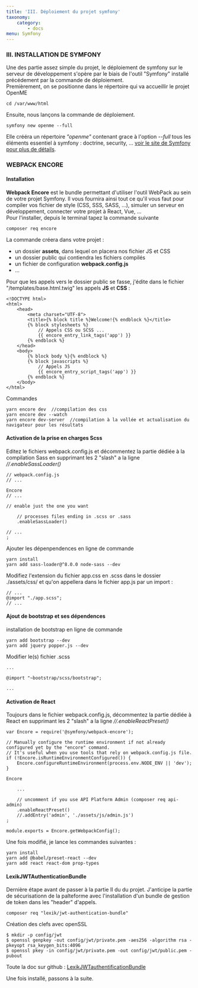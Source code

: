 ```yaml
---
title: 'III. Déploiement du projet symfony'
taxonomy:
    category:
        - docs
menu: Symfony
---
```


### III. INSTALLATION DE SYMFONY

Une des partie assez simple du projet, le déploiement de symfony sur le serveur de développement s'opère par le biais de l'outil "Symfony" installé précédement par la commande de déploiement.  
Premièrement, on se positionne dans le répertoire qui va accueillir le projet OpenME  
	
    cd /var/www/html  
    
Ensuite, nous lançons la commande de déploiement. 

	symfony new openme --full  

Elle crééra un répertoire _"openme"_ contenant grace à l'option  _--full_  tous les éléments essentiel à symfony : doctrine, security, ... [voir le site de Symfony pour plus de détails](https://symfony.com/doc/current/setup.html).
   
### WEBPACK ENCORE

#### Installation 
**Webpack Encore** est le bundle permettant d'utiliser l'outil WebPack au sein de votre projet Symfony. Il vous fournira ainsi tout ce qu'il vous faut pour compiler vos fichier de style (CSS, SSS, SASS, ...), simuler un serveur en développement, connecter votre projet à React, Vue, ...     
Pour l'installer, depuis le terminal tapez la commande suivante

    composer req encore  

La commande créera dans votre projet : 
 * un dossier **assets**, dans lequel on placera nos fichier JS et CSS
 * un dossier public qui contiendra les fichiers compilés
 * un fichier de configuration **webpack.config.js** 
 * ...



Pour que les appels vers le dossier public se fasse, j'édite dans le fichier "/templates/base.html.twig" les appels **JS** et **CSS** :

    <!DOCTYPE html>
	<html>
        <head>
            <meta charset="UTF-8">
            <title>{% block title %}Welcome!{% endblock %}</title>
            {% block stylesheets %}
            	// Appels CSS ou SCSS ...
            	{{ encore_entry_link_tags('app') }}
            {% endblock %}
        </head>
        <body>
            {% block body %}{% endblock %}
            {% block javascripts %}
            	// Appels JS
            	{{ encore_entry_script_tags('app') }}
            {% endblock %}
        </body>
    </html>

Commandes

	yarn encore dev  //compilation des css
    yarn encore dev --watch
    yarn encore dev-server  //compilation à la vollée et actualisation du navigateur pour les résultats
    
    
#### Activation de la prise en charges Scss  
Editez le fichiers webpack.config.js et décommentez la partie dédiée à la compilation Sass en supprimant les 2 "slash" a la ligne _//.enableSassLoader()_   

    // webpack.config.js
    // ...

    Encore
    // ...

    // enable just the one you want

        // processes files ending in .scss or .sass
        .enableSassLoader()
        
	// ...
    ;

Ajouter les dépenpendences en ligne de commande

	yarn install
	yarn add sass-loader@^8.0.0 node-sass --dev

Modifiez l'extension du fichier app.css en .scss dans le dossier ./assets/css/ et qu'on appellera dans le fichier app.js par un import :
    
    // ...
    @import "./app.scss";
    // ...

#### Ajout de bootstrap et ses dépendences

installation de bootstrap en ligne de commande

    yarn add bootstrap --dev
    yarn add jquery popper.js --dev
    
Modifier le(s) fichier .scss

    ...
    
    @import "~bootstrap/scss/bootstrap";
    
    ...

#### Activation de React  
Toujours dans le fichier webpack.config.js, décommentez la partie dédiée à React en supprimant les 2 "slash" a la ligne _//.enableReactPreset()_  

    var Encore = require('@symfony/webpack-encore');

    // Manually configure the runtime environment if not already configured yet by the "encore" command.
    // It's useful when you use tools that rely on webpack.config.js file.
    if (!Encore.isRuntimeEnvironmentConfigured()) {
        Encore.configureRuntimeEnvironment(process.env.NODE_ENV || 'dev');
    }

    Encore
    
        ...
    
        // uncomment if you use API Platform Admin (composer req api-admin)
        .enableReactPreset()
        //.addEntry('admin', './assets/js/admin.js')
    ;

    module.exports = Encore.getWebpackConfig(); 

Une fois modifié, je lance les commandes suivantes :  
	
    yarn install  
    yarn add @babel/preset-react --dev  
    yarn add react react-dom prop-types  
    
#### LexikJWTAuthenticationBundle
    
Dernière étape avant de passer à la partie II du du projet. J'anticipe la partie de sécurisationn de la palteforme avec l'installation d'un bundle de gestion de token dans les "header" d'appels.

	composer req "lexik/jwt-authentication-bundle"

Création des clefs avec openSSL

    $ mkdir -p config/jwt
	$ openssl genpkey -out config/jwt/private.pem -aes256 -algorithm rsa -pkeyopt rsa_keygen_bits:4096
	$ openssl pkey -in config/jwt/private.pem -out config/jwt/public.pem -pubout
    
Toute la doc sur github : [LexikJWTauthentificationBundle](https://github.com/lexik/LexikJWTAuthenticationBundle/blob/master/Resources/doc/index.md#installation)

Une fois installé, passons à la suite.